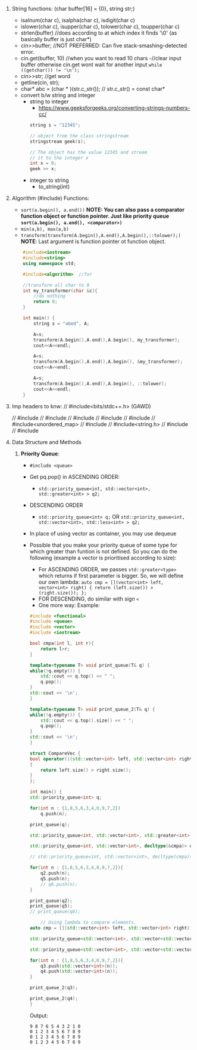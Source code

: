 1. String functions: (char buffer[16] = {0}, string str;)
	- isalnum(char c), isalpha(char c), isdigit(char c)
	- islower(char c), isupper(char c), tolower(char c), toupper(char c)
	- strlen(buffer) //does according to at which index it finds '\0' (as basically buffer is just char*)
	- cin>>buffer; //NOT PREFERRED: Can five stack-smashing-detected error.
	- cin.get(buffer, 10) //when you want to read 10 chars 
		-//clear input buffer otherwise cin.get wont wait for another input
    	`while ((getchar()) != '\n');`
	- cin>>str; //get word
	- getline(cin, str);
	- char* abc = (char * )(str.c_str()); // str.c_str() = const char*
	- convert b/w string and integer
		- string to integer
			- https://www.geeksforgeeks.org/converting-strings-numbers-cc/
			```cpp
			string s = "12345"; 
  
			// object from the class stringstream 
			stringstream geek(s); 
		
			// The object has the value 12345 and stream 
			// it to the integer x 
			int x = 0; 
			geek >> x; 
			```
		- integer to string
			- to_string(int)

2. Algorithm (#include<algorithm>) Functions: 
	- `sort(a.begin(), a.end())` **NOTE: You can also pass a comparator function object or function pointer. Just like priority queue `sort(a.begin(), a.end(), <comparator>)`**
	- `min(a,b), max(a,b)`
	- `transform(transform(A.begin(),A.end(),A.begin(),::tolower);)` 
	**NOTE**: Last argument is function pointer ot function object.
	```cpp
		#include<iostream> 
		#include<string>
		using namespace std;

		#include<algorithm>  //for

		//transform all char to 0
		int my_transformer(char &c){
			//do nothing
			return 0;
		}

		int main() {
			string s = "abed", A;

			A=s;
			transform(A.begin(),A.end(),A.begin(), my_transformer);
			cout<<A<<endl;

			A=s;
			transform(A.begin(),A.end(),A.begin(), &my_transformer);
			cout<<A<<endl;

			A=s;
			transform(A.begin(),A.end(),A.begin(), ::tolower);
			cout<<A<<endl;
		}
	```

3. Imp headers to knw:
	// #include<bits/stdc++.h> (GAWD)

	// #include<iostream>
	// #include<vector>
	// #include<stack>
	// #include<queue>
	// #include<map>
	// #include<unordered_map>
	// #include<string>
	// #include<string.h>
	// #include <list>
	// #include<algorithm>

4. Data Structure and Methods
	1. **Priority Queue**:
		- `#include <queue>`
		- Get pq.pop() in ASCENDING ORDER:
			- `std::priority_queue<int, std::vector<int>, std::greater<int> > q2;`
		- DESCENDING ORDER
			- `std::priority_queue<int> q;` OR `std::priority_queue<int, std::vector<int>, std::less<int> > q2;` 
		- In place of using vector<int> as container, you may use dequeue<int>
		- Possible that you make your priority queue of some type for which greater than funtion is not defined. So you can do the following (example a vector<int> is prioritised according to size):
			- For ASCENDING ORDER, we passes `std::greater<type>` which returns if first parameter is bigger. So, we will define our own lambda:
				`auto cmp = [](vector<int> left, vector<int> right) { return (left.size()) > (right.size()); };`
			- FOR DESCENDING, do similar with sign `<`
			- One more way:
			Example:

			```cpp
			#include <functional>
			#include <queue>
			#include <vector>
			#include <iostream>

			bool cmpa(int l, int r){
				return l>r;
			}

			template<typename T> void print_queue(T& q) {
			while(!q.empty()) {
				std::cout << q.top() << " ";
				q.pop();
			}
			std::cout << '\n';
			}

			template<typename T> void print_queue_2(T& q) {
			while(!q.empty()) {
				std::cout << q.top().size() << " ";
				q.pop();
			}
			std::cout << '\n';
			}

			struct CompareVec { 
			bool operator()(std::vector<int> left, std::vector<int> right) 
			{ 
				return left.size() > right.size(); 
			} 
			}; 

			int main() {
			std::priority_queue<int> q;

			for(int n : {1,8,5,6,3,4,0,9,7,2})
				q.push(n);

			print_queue(q);

			std::priority_queue<int, std::vector<int>, std::greater<int> > q2;

			std::priority_queue<int, std::vector<int>, decltype(&cmpa)> q5(&cmpa);

			// std::priority_queue<int, std::vector<int>, decltype(cmpa)> q6(cmpa);

			for(int n : {1,8,5,6,3,4,0,9,7,2}){
				q2.push(n);
				q5.push(n);
				// q6.push(n);	
			}

			print_queue(q2);
			print_queue(q5);
			// print_queue(q6);

				// Using lambda to compare elements.
			auto cmp = [](std::vector<int> left, std::vector<int> right) { return (left.size()) > (right.size()); };

			std::priority_queue<std::vector<int>, std::vector<std::vector<int>>, decltype(cmp)> q3(cmp);

			std::priority_queue<std::vector<int>, std::vector<std::vector<int>>, CompareVec> q4;

			for(int n : {1,8,5,6,3,4,0,9,7,2}){
				q3.push(std::vector<int>(n));
				q4.push(std::vector<int>(n));
			}

			print_queue_2(q3);

			print_queue_2(q4);
			}
			```

			Output:
			```
			9 8 7 6 5 4 3 2 1 0 
			0 1 2 3 4 5 6 7 8 9 
			0 1 2 3 4 5 6 7 8 9 
			0 1 2 3 4 5 6 7 8 9 
			```
